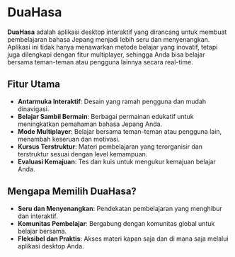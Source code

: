 # DuaHasa

**DuaHasa** adalah aplikasi desktop interaktif yang dirancang untuk membuat pembelajaran bahasa Jepang menjadi lebih seru dan menyenangkan. Aplikasi ini tidak hanya menawarkan metode belajar yang inovatif, tetapi juga dilengkapi dengan fitur multiplayer, sehingga Anda bisa belajar bersama teman-teman atau pengguna lainnya secara real-time.

## Fitur Utama

- **Antarmuka Interaktif**: Desain yang ramah pengguna dan mudah dinavigasi.
- **Belajar Sambil Bermain**: Berbagai permainan edukatif untuk meningkatkan pemahaman bahasa Jepang Anda.
- **Mode Multiplayer**: Belajar bersama teman-teman atau pengguna lain, menambah keseruan dan motivasi.
- **Kursus Terstruktur**: Materi pembelajaran yang terorganisir dan terstruktur sesuai dengan level kemampuan.
- **Evaluasi Kemajuan**: Tes dan kuis untuk mengukur kemajuan belajar Anda.

## Mengapa Memilih DuaHasa?

- **Seru dan Menyenangkan**: Pendekatan pembelajaran yang menghibur dan interaktif.
- **Komunitas Pembelajar**: Bergabung dengan komunitas global untuk belajar bersama.
- **Fleksibel dan Praktis**: Akses materi kapan saja dan di mana saja melalui aplikasi desktop Anda.

